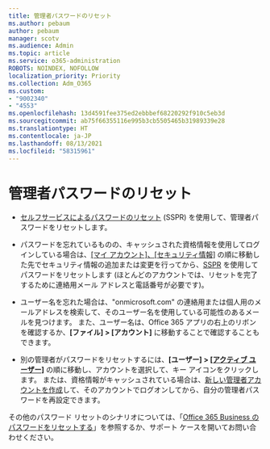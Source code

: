 ```yaml
---
title: 管理者パスワードのリセット
ms.author: pebaum
author: pebaum
manager: scotv
ms.audience: Admin
ms.topic: article
ms.service: o365-administration
ROBOTS: NOINDEX, NOFOLLOW
localization_priority: Priority
ms.collection: Adm_O365
ms.custom:
- "9002340"
- "4553"
ms.openlocfilehash: 13d4591fee375ed2ebbbef68220292f910c5eb3d
ms.sourcegitcommit: ab75f66355116e995b3cb5505465b31989339e28
ms.translationtype: HT
ms.contentlocale: ja-JP
ms.lasthandoff: 08/13/2021
ms.locfileid: "58315961"
---
```

# <a name="admin-password-reset"></a>管理者パスワードのリセット

- [セルフサービスによるパスワードのリセット](https://passwordreset.microsoftonline.com/) (SSPR) を使用して、管理者パスワードをリセットします。

- パスワードを忘れているものの、キャッシュされた資格情報を使用してログインしている場合は、[[マイ アカウント]、[セキュリティ情報]](https://mysignins.microsoft.com/security-info) の順に移動した先でセキュリティ情報の追加または変更を行ってから、[SSPR](https://passwordreset.microsoftonline.com/) を使用してパスワードをリセットします (ほとんどのアカウントでは、リセットを完了するために連絡用メール アドレスと電話番号が必要です)。

- ユーザー名を忘れた場合は、"onmicrosoft.com" の連絡用または個人用のメールアドレスを検索して、そのユーザー名を使用している可能性のあるメールを見つけます。  また、ユーザー名は、Office 365 アプリの右上のリボンを確認するか、**[ファイル] > [アカウント]** に移動することで確認することもできます。

- 別の管理者がパスワードをリセットするには、**[ユーザー] > [[アクティブ ユーザー]](https://portal.office.com/adminportal/home#/users)** の順に移動し、アカウントを選択して、キー アイコンをクリックします。  または、資格情報がキャッシュされている場合は、[新しい管理者アカウントを作成](https://portal.office.com/adminportal/home#/users)して、そのアカウントでログオンしてから、自分の管理者パスワードを再設定できます。

その他のパスワード リセットのシナリオについては、「[Office 365 Business のパスワードをリセットする](https://docs.microsoft.com/microsoft-365/admin/add-users/reset-passwords)」を参照するか、サポート ケースを開いてお問い合わせください。
